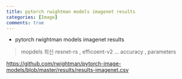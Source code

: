 ```yaml
---
title: pytorch rwightman models imagenet results
categories: [Image]
comments: true
---
```



* pytorch rwightman models imagenet results
> mopdels 최신 resnet-rs , efficoent-v2 ...  accuracy ,  parameters

<a href="https://github.com/rwightman/pytorch-image-models/blob/master/results/results-imagenet.csv">https://github.com/rwightman/pytorch-image-models/blob/master/results/results-imagenet.csv</a>

